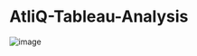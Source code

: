 # AtliQ-Tableau-Analysis
![image](https://github.com/Sutapa94/AtliQ-Tableau-Analysis/assets/99960950/631d7662-1211-47f3-8eb4-f4ae0eee9b2c)
